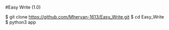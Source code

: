#Easy Write (1.0)

$ git clone https://github.com/Mheryan-1613/Easy_Write.git
$ cd Easy_Write
$ python3 app


